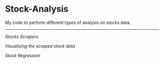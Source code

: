 # Stock-Analysis

My code to perform different types of analysis on stocks data. 

---

_Stocks Scrapers_


_Visualizing the scraped stock data_


_Stock Regression_

